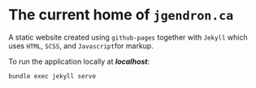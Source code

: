 # The current home of `jgendron.ca`

A static website created using `github-pages` together with `Jekyll` which uses `HTML`, `SCSS`, and `Javascript`for markup.

To run the application locally at ***localhost***:
```
bundle exec jekyll serve
```